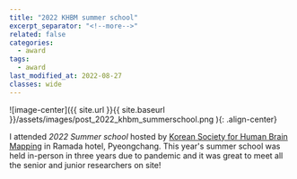 ```yaml
---
title: "2022 KHBM summer school"
excerpt_separator: "<!--more-->"
related: false
categories:
  - award
tags:
  - award
last_modified_at: 2022-08-27
classes: wide
---
```

![image-center]({{ site.url }}{{ site.baseurl }}/assets/images/post_2022_khbm_summerschool.png ){: .align-center}

I attended *2022 Summer school* hosted by [Korean Society for Human Brain Mapping](https://khbm.org/english/) in Ramada hotel, Pyeongchang. This year's summer school was held in-person in three years due to pandemic and it was great to meet all the senior and junior researchers on site! 
